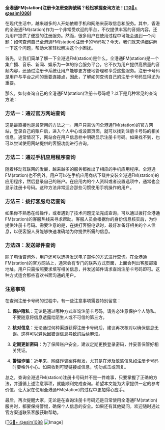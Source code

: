 **全港通FM(station)注册卡怎麽查詢號碼？轻松掌握查询方法！[[TG💪+ @esim1088](https://t.me/s/esim1088)]**

在现代生活中，越来越多的人开始依赖手机和网络来获取信息和服务。其中，香港的全港通FM(station)作为一个非常受欢迎的平台，不仅提供丰富的音频内容，还为用户提供了便捷的注册服务。然而，很多用户在使用过程中可能会遇到一个问题：如何查询自己全港通FM(station)注册卡的号码呢？今天，我们就来详细讲解一下这个问题，帮助大家轻松解决这个小困扰。

首先，让我们简单了解一下全港通FM(station)是什么。全港通FM(station)是一个集广播、音乐、新闻、娱乐为一体的综合服务平台。它不仅为用户提供高质量的音频内容，还通过注册卡系统让用户能够更方便地管理和享受这些服务。注册卡号码是用户与平台之间的重要连接点，因此，了解如何查询自己的注册卡号码显得尤为重要。

那么，如何查询自己的全港通FM(station)注册卡号码呢？以下是几种常见的查询方法：

### 方法一：通过官方网站查询

这是最直接也是最常用的方法之一。用户只需访问全港通FM(station)的官方网站，登录自己的账户后，进入个人中心或设置页面，就可以找到注册卡号码的相关信息。通常情况下，网站会在用户信息栏中明确显示注册卡号码。如果找不到，也可以尝试使用网站提供的客服功能进行咨询。

### 方法二：通过手机应用程序查询

随着移动互联网的发展，越来越多的服务都推出了相应的手机应用程序。全港通FM(station)也不例外。用户可以在手机应用商店下载并安装全港通FM(station)的应用程序，然后登录自己的账户。在应用内的个人资料或者设置选项中，通常也会显示注册卡号码。这种方法非常适合那些习惯使用手机操作的用户。

### 方法三：拨打客服电话查询

如果你不熟悉在线操作，或者遇到了技术问题无法完成查询，可以通过拨打全港通FM(station)的客服热线来寻求帮助。客服人员会根据你的身份信息核实后，为你提供注册卡号码。需要注意的是，在拨打客服电话时，最好准备好相关的个人信息，以便客服人员能够快速准确地为你提供所需的信息。

### 方法四：发送邮件查询

除了电话咨询外，用户还可以选择发送电子邮件的方式进行查询。在全港通FM(station)的官方网站上，通常会有专门的联系方式页面，上面会列出客服邮箱地址。用户只需按照要求填写相关信息，并发送邮件请求查询注册卡号码即可。这种方式适合那些喜欢书面沟通的用户。

### 注意事项

在查询注册卡号码的过程中，有一些注意事项需要特别留意：

1. **保护隐私**：无论是通过哪种方式查询注册卡号码，请务必注意保护个人隐私。不要随意将信息透露给陌生人或不可信的第三方。
   
2. **核对信息**：无论通过何种渠道获得注册卡号码后，建议再次核对以确保信息无误。这样可以避免因错误信息导致的后续麻烦。

3. **定期更新密码**：为了保障账户安全，建议定期更换登录密码，并妥善保管好相关凭证。

4. **警惕诈骗**：近年来，网络诈骗案件频发，尤其是在涉及敏感信息如注册卡号码时要格外小心。如果收到可疑链接或信息，切勿点击或回复。

总之，查询全港通FM(station)注册卡号码并不是一件难事，只要掌握了正确的方法，并遵循上述注意事项，就能顺利完成查询。希望本文能为大家提供一定的参考价值，让大家在使用全港通FM(station)的过程中更加得心应手。

最后，再次提醒大家，无论是在查询注册卡号码还是日常使用全港通FM(station)服务时，都要保持警惕，确保个人信息的安全。如果还有其他疑问，欢迎随时通过官方渠道联系客服获取帮助。

[[TG💪+ @esim1088](https://t.me/s/esim1088) ![Image](https://i.postimg.cc/4NQfJmqS/Snipaste-2025-05-13-00-14-12.png)]